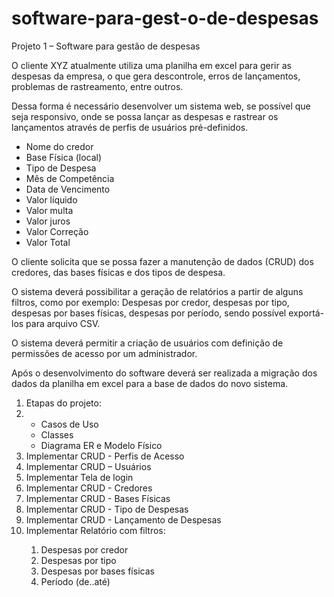 # software-para-gest-o-de-despesas
Projeto 1 – Software para gestão de despesas

<p>O cliente XYZ atualmente utiliza uma planilha em excel para gerir as despesas da
empresa, o que gera descontrole, erros de lançamentos, problemas de
rastreamento, entre outros.</p>
<p>Dessa forma é necessário desenvolver um sistema web, se possível que seja
responsivo, onde se possa lançar as despesas e rastrear os lançamentos através
de perfis de usuários pré-definidos.</p>
<ul>
<li>Nome do credor</li>
<li>Base Física (local)</li>
<li>Tipo de Despesa</li>
<li>Mês de Competência</li>
<li>Data de Vencimento</li>
<li>Valor líquido</li>
<li>Valor multa</li>
<li>Valor juros</li>
<li>Valor Correção</li>
<li>Valor Total</li>
</ul>
<p>O cliente solicita que se possa fazer a manutenção de dados (CRUD) dos
credores, das bases físicas e dos tipos de despesa.</p>
<p>O sistema deverá possibilitar a geração de relatórios a partir de alguns filtros,
como por exemplo: Despesas por credor, despesas por tipo, despesas por bases
físicas, despesas por período, sendo possível exportá-los para arquivo CSV.</p>
<p>O sistema deverá permitir a criação de usuários com definição de permissões de
acesso por um administrador.</p>
<p>Após o desenvolvimento do software deverá ser realizada a migração dos dados
da planilha em excel para a base de dados do novo sistema.</p>

<ol><li>Etapas do projeto: <li>
<ul>
<li>Casos de Uso</li>
<li>Classes</li>
<li>Diagrama ER e Modelo Físico</li>
</ul>
  <li>Implementar CRUD - Perfis de Acesso</li>
  <li>Implementar CRUD – Usuários</li>
  <li>Implementar Tela de login</li>
  <li>Implementar CRUD - Credores</li>
  <li>Implementar CRUD - Bases Físicas</li>
  <li>Implementar CRUD - Tipo de Despesas</li>
  <li>Implementar CRUD - Lançamento de Despesas</li>
  <li>Implementar Relatório com filtros:</li>
  <ol>
    <li>Despesas por credor</li>
    <li>Despesas por tipo</li>
    <li>Despesas por bases físicas</li>
    <li>Período (de..até)</li>
  </ol>
</ol>
